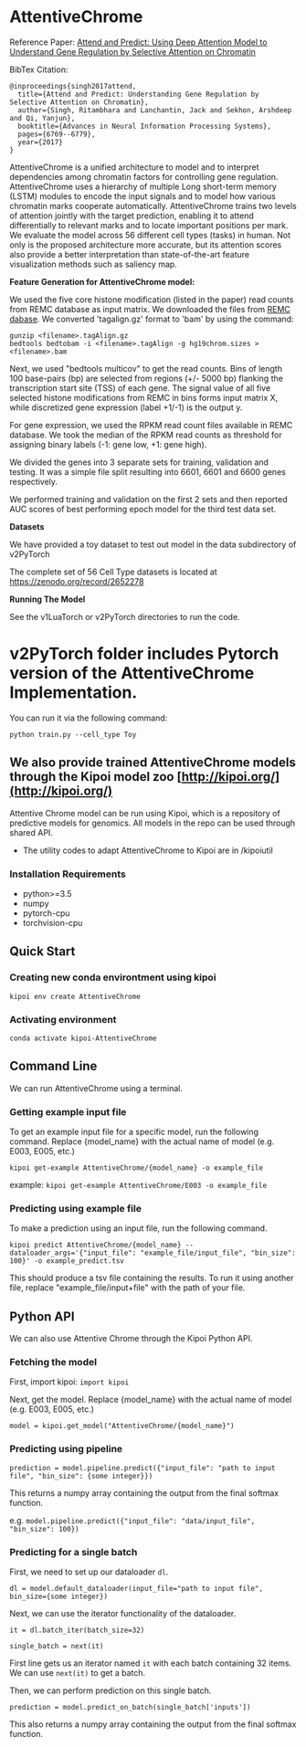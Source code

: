 # AttentiveChrome

Reference Paper: [Attend and Predict: Using Deep Attention Model to Understand Gene Regulation by Selective Attention on Chromatin](https://arxiv.org/abs/1708.00339)

BibTex Citation:
```
@inproceedings{singh2017attend,
  title={Attend and Predict: Understanding Gene Regulation by Selective Attention on Chromatin},
  author={Singh, Ritambhara and Lanchantin, Jack and Sekhon, Arshdeep  and Qi, Yanjun},
  booktitle={Advances in Neural Information Processing Systems},
  pages={6769--6779},
  year={2017}
}
```

AttentiveChrome is a unified architecture to model and to interpret dependencies among chromatin factors for controlling gene regulation. AttentiveChrome uses a hierarchy of multiple Long short-term memory (LSTM) modules to encode the input signals and to model how various chromatin marks cooperate automatically. AttentiveChrome trains two levels of attention jointly with the target prediction, enabling it to attend differentially to relevant marks and to locate important positions per mark. We evaluate the model across 56 different cell types (tasks) in human. Not only is the proposed architecture more accurate, but its attention scores also provide a better interpretation than state-of-the-art feature visualization methods such as saliency map. 

**Feature Generation for AttentiveChrome model:** 

We used the five core histone modification (listed in the paper) read counts from REMC database as input matrix. We downloaded the files from [REMC dabase](http://egg2.wustl.edu/roadmap/web_portal/processed_data.html#ChipSeq_DNaseSeq). We converted 'tagalign.gz' format to 'bam' by using the command:
```
gunzip <filename>.tagAlign.gz
bedtools bedtobam -i <filename>.tagAlign -g hg19chrom.sizes > <filename>.bam 
```
Next, we used "bedtools multicov" to get the read counts. 
Bins of length 100 base-pairs (bp) are selected from regions (+/- 5000 bp) flanking the transcription start site (TSS) of each gene. The signal value of all five selected histone modifications from REMC in bins forms input matrix X, while discretized gene expression (label +1/-1) is the output y.

For gene expression, we used the RPKM read count files available in REMC database. We took the median of the RPKM read counts as threshold for assigning binary labels (-1: gene low, +1: gene high). 

We divided the genes into 3 separate sets for training, validation and testing. It was a simple file split resulting into 6601, 6601 and 6600 genes respectively. 

We performed training and validation on the first 2 sets and then reported AUC scores of best performing epoch model for the third test data set. 

**Datasets**

We have provided a toy dataset to test out model in the data subdirectory of v2PyTorch

The complete set of 56 Cell Type datasets is located at https://zenodo.org/record/2652278

**Running The Model** 

See the v1LuaTorch or v2PyTorch directories to run the code.



# v2PyTorch folder includes Pytorch version of the  AttentiveChrome Implementation. 
You can run it via the following command: 

```
python train.py --cell_type Toy
```



## We also provide trained AttentiveChrome models through the Kipoi model zoo     [http://kipoi.org/](http://kipoi.org/)

Attentive Chrome model can be run using Kipoi, which is a repository of predictive models for genomics. All models in the repo can be used through shared API.

- The utility codes to adapt AttentiveChrome to Kipoi are in /kipoiutil

### Installation Requirements
* python>=3.5
* numpy
* pytorch-cpu
* torchvision-cpu

## Quick Start
### Creating new conda environtment using kipoi
`kipoi env create AttentiveChrome`


### Activating environment
`conda activate kipoi-AttentiveChrome`

## Command Line
We can run AttentiveChrome using a terminal.

### Getting example input file
To get an example input file for a specific model, run the following command. Replace {model_name} with the actual name of model (e.g. E003, E005, etc.)

`kipoi get-example AttentiveChrome/{model_name} -o example_file`

example: `kipoi get-example AttentiveChrome/E003 -o example_file`

### Predicting using example file
To make a prediction using an input file, run the following command.

`kipoi predict AttentiveChrome/{model_name} --dataloader_args='{"input_file": "example_file/input_file", "bin_size": 100}' -o example_predict.tsv`

This should produce a tsv file containing the results. To run it using another file, replace "example_file/input+file" with the path of your file.

## Python API
We can also use Attentive Chrome through the Kipoi Python API.
### Fetching the model
First, import kipoi:
`import kipoi`

Next, get the model. Replace {model_name} with the actual name of model (e.g. E003, E005, etc.)

`model = kipoi.get_model("AttentiveChrome/{model_name}")`

### Predicting using pipeline
`prediction = model.pipeline.predict({"input_file": "path to input file", "bin_size": {some integer}})`

This returns a numpy array containing the output from the final softmax function.

e.g. `model.pipeline.predict({"input_file": "data/input_file", "bin_size": 100})`

### Predicting for a single batch
First, we need to set up our dataloader `dl`.

`dl = model.default_dataloader(input_file="path to input file", bin_size={some integer})`

Next, we can use the iterator functionality of the dataloader.

`it = dl.batch_iter(batch_size=32)`

`single_batch = next(it)`

First line gets us an iterator named `it` with each batch containing 32 items. We can use `next(it)` to get a batch.

Then, we can perform prediction on this single batch.

`prediction = model.predict_on_batch(single_batch['inputs'])`

This also returns a numpy array containing the output from the final softmax function.


